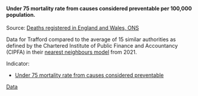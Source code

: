 #### Under 75 mortality rate from causes considered preventable per 100,000 population.

Source: <a href="https://www.ons.gov.uk/peoplepopulationandcommunity/birthsdeathsandmarriages/deaths/datasets/deathsregisteredinenglandandwalesseriesdrreferencetables" target="_blank">Deaths registered in England and Wales, ONS</a>

Data for Trafford compared to the average of 15 similar authorities as defined by the Chartered Institute of Public Finance and Accountancy (CIPFA) in their <a href='https://www.cipfa.org/services/cipfastats/nearest-neighbour-model' target='_blank'>nearest neighbours model</a> from 2021.
 
Indicator:

* <a href="https://fingertips.phe.org.uk/search/93721#page/6/gid" target="_blank"> Under 75 mortality rate from causes considered preventable </a>

<a href="https://www.trafforddatalab.io/corporate_plan/data/health/mortality_rate.csv" aria-label="Download the data" class="downloadButton" target="_blank" download>Data <span class="fas fa-download"></span></a>
